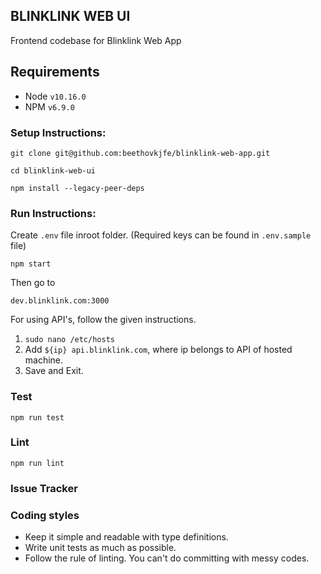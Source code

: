 ## BLINKLINK WEB UI

Frontend codebase for Blinklink Web App

## Requirements

- Node `v10.16.0`
- NPM `v6.9.0`

### Setup Instructions:

`git clone git@github.com:beethovkjfe/blinklink-web-app.git`

`cd blinklink-web-ui`

`npm install --legacy-peer-deps`

### Run Instructions:

Create `.env` file inroot folder. (Required keys can be found in `.env.sample` file)

`npm start`

Then go to 

`dev.blinklink.com:3000` 

For using API's, follow the given instructions.

1.  `sudo nano /etc/hosts`
2.  Add `${ip} api.blinklink.com`, where ip belongs to API of hosted machine.
3.  Save and Exit.

### Test

`npm run test`

### Lint

`npm run lint`

### Issue Tracker

### Coding styles

- Keep it simple and readable with type definitions.
- Write unit tests as much as possible.
- Follow the rule of linting. You can't do committing with messy codes.
